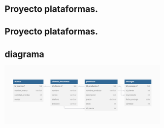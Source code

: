 # Proyecto plataformas.

# Proyecto plataformas.

# diagrama
![alt text](./Tienda/Modelo/Diagrama%20de%20base%20de%20datos.PNG)